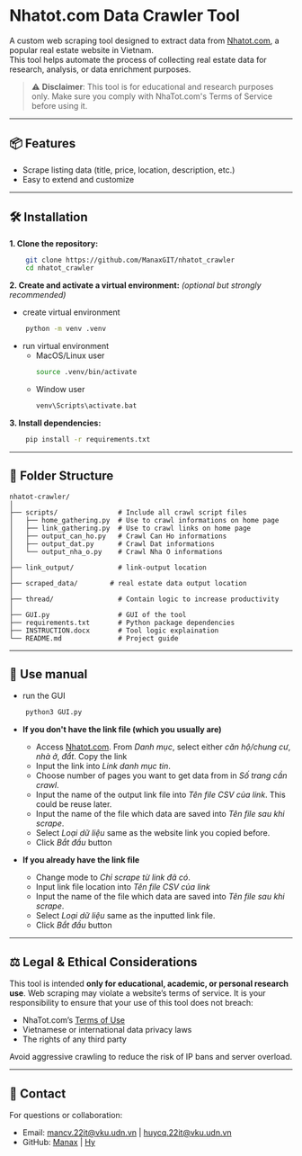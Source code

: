 
# Nhatot.com Data Crawler Tool

A custom web scraping tool designed to extract data from [Nhatot.com](https://nhatot.com), a popular real estate website in Vietnam.<br>
This tool helps automate the process of collecting real estate data for research, analysis, or data enrichment purposes.

> ⚠️ **Disclaimer**: This tool is for educational and research purposes only. Make sure you comply with NhaTot.com's Terms of Service before using it.

---

## 📦 Features

- Scrape listing data (title, price, location, description, etc.)
- Easy to extend and customize

---

## 🛠 Installation

<b>1. Clone the repository:</b>

```bash
    git clone https://github.com/ManaxGIT/nhatot_crawler
    cd nhatot_crawler
```

<b>2. Create and activate a virtual environment:</b>
*(optional but strongly recommended)*

* create virtual environment
```bash
    python -m venv .venv
```
* run virtual environment
    * MacOS/Linux user
        ```bash
        source .venv/bin/activate
        ```
    * Window user
        ```bash
        venv\Scripts\activate.bat
        ```

<b>3. Install dependencies:</b>

```bash
    pip install -r requirements.txt
```

---

## 📁 Folder Structure

```
nhatot-crawler/
│
├── scripts/               # Include all crawl script files
│   ├── home_gathering.py  # Use to crawl informations on home page
│   ├── link_gathering.py  # Use to crawl links on home page
│   ├── output_can_ho.py   # Crawl Can Ho informations
│   ├── output_dat.py      # Crawl Dat informations 
│   └── output_nha_o.py    # Crawl Nha O informations
│
├── link_output/           # link-output location
│
├── scraped_data/        # real estate data output location
│
├── thread/                # Contain logic to increase productivity
│
├── GUI.py                 # GUI of the tool
├── requirements.txt       # Python package dependencies
├── INSTRUCTION.docx       # Tool logic explaination
└── README.md              # Project guide
```

---

## 🚀 Use manual

* run the GUI
```bash
    python3 GUI.py
```

* <b>If you don't have the link file (which you usually are)</b>
  - Access [Nhatot.com](https://nhatot.com). From *Danh mục*, select either *căn hộ/chung cư*, *nhà ở*, *đẩt*. Copy the link
  - Input the link into *Link danh mục tin*.
  - Choose number of pages you want to get data from in *Số trang cần crawl*.
  - Input the name of the output link file into *Tên file CSV của link*. This could be reuse later.
  - Input the name of the file which data are saved into *Tên file sau khi scrape*.
  - Select *Loại dữ liệu* same as the website link you copied before.
  - Click *Bắt đầu* button

* <b>If you already have the link file</b>
  - Change mode to *Chỉ scrape từ link đã có*.
  - Input link file location into *Tên file CSV của link*
  - Input the name of the file which data are saved into *Tên file sau khi scrape*.
  - Select *Loại dữ liệu* same as the inputted link file.
  - Click *Bắt đầu* button

---

## ⚖️ Legal & Ethical Considerations

This tool is intended **only for educational, academic, or personal research use**. Web scraping may violate a website’s terms of service. It is your responsibility to ensure that your use of this tool does not breach:

- NhaTot.com’s [Terms of Use](https://nhatot.com/terms)
- Vietnamese or international data privacy laws
- The rights of any third party

Avoid aggressive crawling to reduce the risk of IP bans and server overload.

---

## 📧 Contact

For questions or collaboration:
- Email: mancv.22it@vku.udn.vn | huycq.22it@vku.udn.vn
- GitHub: [Manax](https://github.com/ManaxGIT/) | [Hy](https://github.com/huycq2004)

